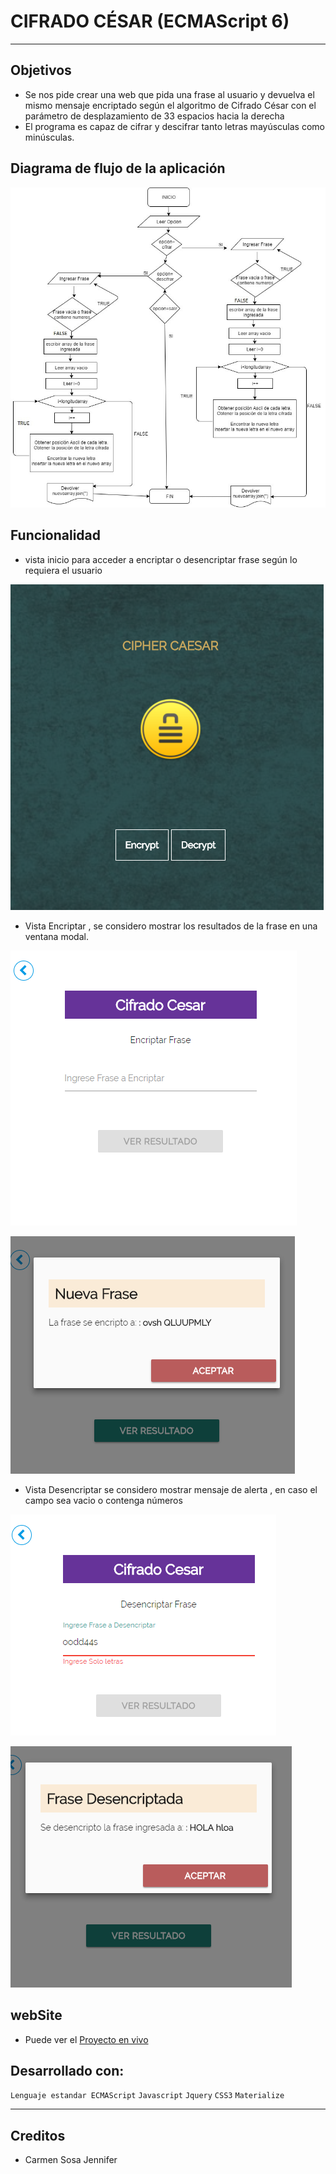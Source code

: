 # CIFRADO CÉSAR (ECMAScript 6)
***
## Objetivos
- Se nos pide crear una  web que pida una frase al usuario y devuelva el mismo mensaje encriptado según el algoritmo de Cifrado César con el parámetro de desplazamiento de 33 espacios hacia la derecha
- El programa es capaz de cifrar y descifrar tanto letras mayúsculas como minúsculas. 
## Diagrama de flujo de la aplicación
![diagrama_flujo](assets/docs/diagrama_flujo.jpg)

## Funcionalidad 
- vista inicio para acceder a encriptar o desencriptar frase según lo requiera el usuario

![diagrama_flujo](assets/docs/index.png)

- Vista Encriptar , se considero  mostrar los resultados de la frase en una ventana modal.

![diagrama_flujo](assets/docs/vista1.png)

![diagrama_flujo](assets/docs/vista2.png)

- Vista Desencriptar  se considero mostrar mensaje de alerta , en caso el campo sea vacio o contenga números

![diagrama_flujo](assets/docs/vista3.png)

![diagrama_flujo](assets/docs/vista4.png)

## webSite
* Puede ver el [Proyecto en vivo](https://jennifercarmen.github.io/cifradoCesar_es6/)

## Desarrollado con:

`Lenguaje estandar ECMAScript` `Javascript`  `Jquery` `CSS3` `Materialize` 

***

## Creditos
* Carmen Sosa Jennifer
